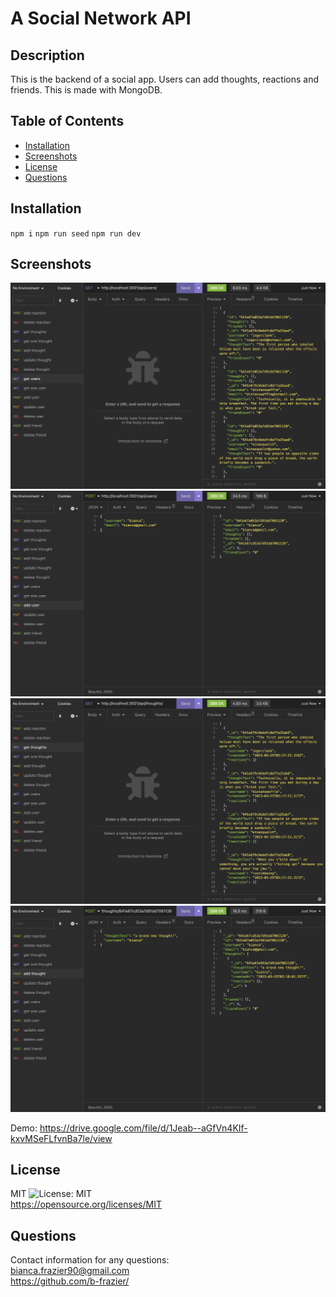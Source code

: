 # A Social Network API

## Description

This is the backend of a social app. Users can add thoughts, reactions and friends. This is made with MongoDB.

## Table of Contents

- [Installation](#installation)
- [Screenshots](#screenshots)
- [License](#license)
- [Questions](#questions)

## Installation

`npm i`
`npm run seed`
`npm run dev`

## Screenshots

<img src="./images/get-users.png" width="700">
<img src="./images/add-user.png" width="700">
<img src="./images/get-thoughts.png" width="700">
<img src="./images/add-thought.png" width="700">

Demo: https://drive.google.com/file/d/1Jeab--aGfVn4KIf-kxvMSeFLfvnBa7le/view

## License

MIT ![License: MIT](https://img.shields.io/badge/License-MIT-yellow.svg)<br>
https://opensource.org/licenses/MIT

## Questions

Contact information for any questions:<br>
bianca.frazier90@gmail.com<br>
https://github.com/b-frazier/
